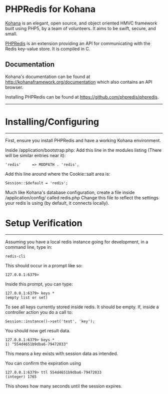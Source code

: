 # PHPRedis for Kohana

[Kohana](http://kohanaframework.org/) is an elegant, open source, and object oriented HMVC framework built using PHP5, by a team of volunteers. It aims to be swift, secure, and small.

[PHPRedis](https://github.com/phpredis/phpredis) is an extension providing an API for communicating with the Redis key-value store. It is compiled in C.

## Documentation
Kohana's documentation can be found at <http://kohanaframework.org/documentation> which also contains an API browser.

Installing PHPRedis can be found at <https://github.com/phpredis/phpredis>.

-----

# Installing/Configuring
-----
First, ensure you install PHPRedis and have a working Kohana environment.

Inside /application/bootstrap.php:
Add this line in the modules listing (There will be similar entries near it):
~~~
'redis'		=> MODPATH . 'redis',
~~~

Add this line around where the Cookie::salt area is:
~~~
Session::$default = 'redis';
~~~

Much like Kohana's database configuration, create a file inside /application/config/ called redis.php
Change this file to reflect the settings your redis is using (by default, it connects locally).

# Setup Verification
-----
Assuming you have a local redis instance going for development, in a command line, type in:
~~~
redis-cli
~~~

This should occur in a prompt like so:
~~~
127.0.0.1:6379>
~~~

Inside this prompt, you can type:
~~~
127.0.0.1:6379> keys *
(empty list or set)
~~~
To see all keys currently stored inside redis. It should be empty. If, inside a controller action you do a call to:
~~~
Session::instance()->set('test', 'key');
~~~
You should now get result data.
~~~
127.0.0.1:6379> keys *
1) "554d4651b9dba6-79472033"
~~~
This means a key exists with session data as intended.

You can confirm the expiration using
~~~
127.0.0.1:6379> ttl 554d4651b9dba6-79472033
(integer) 1765
~~~
This shows how many seconds until the session expires.